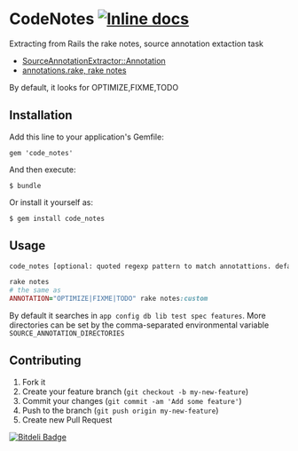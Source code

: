 # CodeNotes [![Inline docs](http://inch-pages.github.io/github/bf4/code_notes.png)](http://inch-pages.github.io/github/bf4/code_notes)

Extracting from Rails the rake notes, source annotation extaction task

* [SourceAnnotationExtractor::Annotation](https://github.com/rails/rails/blob/7d7c9f4d6b/railties/lib/rails/source_annotation_extractor.rb)
* [annotations.rake, rake notes](https://github.com/rails/rails/blob/7d7c9f4d6b/railties/lib/rails/tasks/annotations.rake)

By default, it looks for OPTIMIZE,FIXME,TODO

## Installation

Add this line to your application's Gemfile:

    gem 'code_notes'

And then execute:

    $ bundle

Or install it yourself as:

    $ gem install code_notes

## Usage

```bash
code_notes [optional: quoted regexp pattern to match annotattions. default: "OPTIMIZE|FIXME|TODO"]
```

```rake
rake notes
# the same as
ANNOTATION="OPTIMIZE|FIXME|TODO" rake notes:custom
```

By default it searches in `app config db lib test spec features`.
More directories can be set by the comma-separated environmental variable `SOURCE_ANNOTATION_DIRECTORIES`

## Contributing

1. Fork it
2. Create your feature branch (`git checkout -b my-new-feature`)
3. Commit your changes (`git commit -am 'Add some feature'`)
4. Push to the branch (`git push origin my-new-feature`)
5. Create new Pull Request



[![Bitdeli Badge](https://d2weczhvl823v0.cloudfront.net/bf4/code_notes/trend.png)](https://bitdeli.com/free "Bitdeli Badge")

